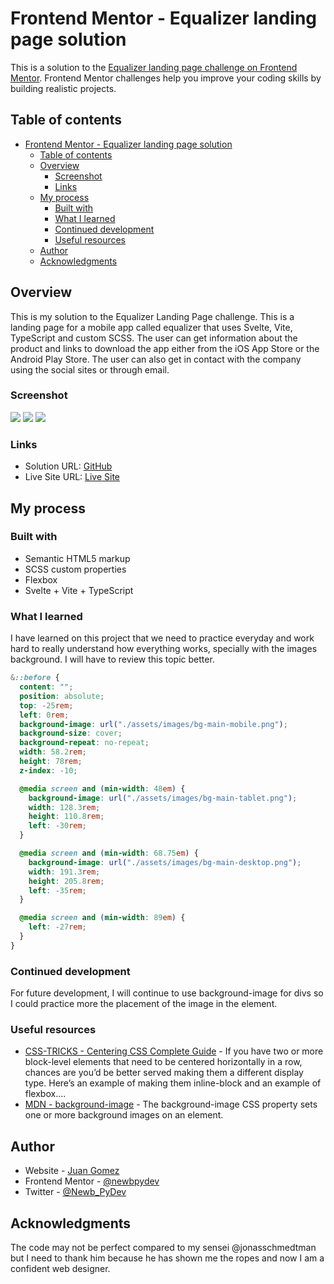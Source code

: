 # Frontend Mentor - Equalizer landing page solution

This is a solution to the [Equalizer landing page challenge on Frontend Mentor](https://www.frontendmentor.io/challenges/equalizer-landing-page-7VJ4gp3DE). Frontend Mentor challenges help you improve your coding skills by building realistic projects.

## Table of contents

- [Frontend Mentor - Equalizer landing page solution](#frontend-mentor---equalizer-landing-page-solution)
  - [Table of contents](#table-of-contents)
  - [Overview](#overview)
    - [Screenshot](#screenshot)
    - [Links](#links)
  - [My process](#my-process)
    - [Built with](#built-with)
    - [What I learned](#what-i-learned)
    - [Continued development](#continued-development)
    - [Useful resources](#useful-resources)
  - [Author](#author)
  - [Acknowledgments](#acknowledgments)

## Overview

This is my solution to the Equalizer Landing Page challenge. This is a landing
page for a mobile app called equalizer that uses Svelte, Vite, TypeScript and
custom SCSS. The user can get information about the product and links to
download the app either from the iOS App Store or the Android Play Store. The
user can also get in contact with the company using the social sites or through email.

### Screenshot

![](./src/assets/images/screenshot-desktop.png)
![](./src/assets/images/screenshot-tablet.png)
![](./src/assets/images/screenshot-mobile.png)

### Links

- Solution URL: [GitHub](https://github.com/newbpydev/11-equalizer-landing-page-svelte-ts-vite-scss)
- Live Site URL: [Live Site](https://playful-halva-f374b3.netlify.app/)

## My process

### Built with

- Semantic HTML5 markup
- SCSS custom properties
- Flexbox
- Svelte + Vite + TypeScript

### What I learned

I have learned on this project that we need to practice everyday and work hard
to really understand how everything works, specially with the images background.
I will have to review this topic better.

```scss
&::before {
  content: "";
  position: absolute;
  top: -25rem;
  left: 0rem;
  background-image: url("./assets/images/bg-main-mobile.png");
  background-size: cover;
  background-repeat: no-repeat;
  width: 58.2rem;
  height: 78rem;
  z-index: -10;

  @media screen and (min-width: 48em) {
    background-image: url("./assets/images/bg-main-tablet.png");
    width: 128.3rem;
    height: 110.8rem;
    left: -30rem;
  }

  @media screen and (min-width: 68.75em) {
    background-image: url("./assets/images/bg-main-desktop.png");
    width: 191.3rem;
    height: 205.8rem;
    left: -35rem;
  }

  @media screen and (min-width: 89em) {
    left: -27rem;
  }
}
```

### Continued development

For future development, I will continue to use background-image for divs so I
could practice more the placement of the image in the element.

### Useful resources

- [CSS-TRICKS - Centering CSS Complete Guide](https://css-tricks.com/using-svg/) - If you have two or more block-level elements that need to be centered horizontally in a row, chances are you’d be better served making them a different display type. Here’s an example of making them inline-block and an example of flexbox....
- [MDN - background-image](https://developer.mozilla.org/en-US/docs/Web/CSS/background-image) - The background-image CSS property sets one or more background images on an element.

## Author

- Website - [Juan Gomez](https://www.newbpydev.com)
- Frontend Mentor - [@newbpydev](https://www.frontendmentor.io/profile/newbpydev)
- Twitter - [@Newb_PyDev](https://twitter.com/Newb_PyDev)

## Acknowledgments

The code may not be perfect compared to my sensei @jonasschmedtman but I need
to thank him because he has shown me the ropes and now I am a confident web
designer.
